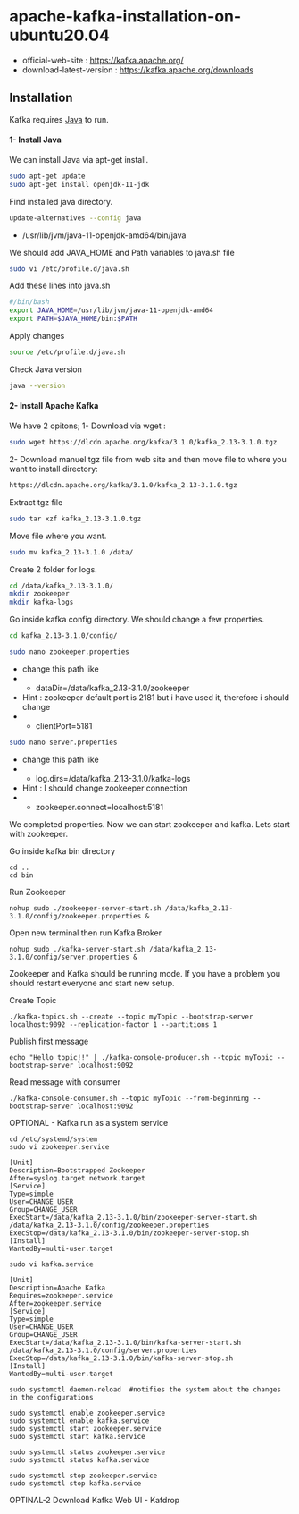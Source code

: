 # apache-kafka-installation-on-ubuntu20.04
* official-web-site : https://kafka.apache.org/
* download-latest-version : https://kafka.apache.org/downloads

## Installation

Kafka requires [Java](https://www.oracle.com/java/) to run.
#### 1-  Install Java
We can install Java via apt-get install.
```sh
sudo apt-get update
sudo apt-get install openjdk-11-jdk
```
Find installed java directory.
```sh
update-alternatives --config java
```
*  /usr/lib/jvm/java-11-openjdk-amd64/bin/java

We should add JAVA_HOME and Path variables to java.sh file
```sh
sudo vi /etc/profile.d/java.sh
```
Add these lines into java.sh
```sh
#/bin/bash
export JAVA_HOME=/usr/lib/jvm/java-11-openjdk-amd64
export PATH=$JAVA_HOME/bin:$PATH
```
Apply changes
```sh
source /etc/profile.d/java.sh
```
Check Java version
```sh
java --version 
```
#### 2-  Install Apache Kafka
We have 2 opitons;
1- Download via wget : 
```sh 
sudo wget https://dlcdn.apache.org/kafka/3.1.0/kafka_2.13-3.1.0.tgz
```
2- Download manuel tgz file from web site and then move file to where you want to install directory: 
```sh 
https://dlcdn.apache.org/kafka/3.1.0/kafka_2.13-3.1.0.tgz
```
Extract tgz file 
```sh 
sudo tar xzf kafka_2.13-3.1.0.tgz 
```
Move file where you want.
```sh 
sudo mv kafka_2.13-3.1.0 /data/
```
Create 2 folder for logs.
```sh 
cd /data/kafka_2.13-3.1.0/
mkdir zookeeper
mkdir kafka-logs
```
Go inside kafka config directory. We should change a few properties.
```sh
cd kafka_2.13-3.1.0/config/
```
```sh
sudo nano zookeeper.properties
```
* change this path like 
* * dataDir=/data/kafka_2.13-3.1.0/zookeeper
* Hint : zookeeper default port is 2181 but i have used it, therefore i should change
* * clientPort=5181
```sh
sudo nano server.properties
```
* change this path like 
* * log.dirs=/data/kafka_2.13-3.1.0/kafka-logs
* Hint : I should change zookeeper connection 
* * zookeeper.connect=localhost:5181

We completed properties. Now we can start zookeeper and kafka. Lets start with zookeeper.

Go inside kafka bin directory
```
cd ..
cd bin
```
Run Zookeeper
```
nohup sudo ./zookeeper-server-start.sh /data/kafka_2.13-3.1.0/config/zookeeper.properties &
```
Open new terminal then run Kafka Broker
```
nohup sudo ./kafka-server-start.sh /data/kafka_2.13-3.1.0/config/server.properties &
```
Zookeeper and Kafka should be running mode. If you have a problem you should restart everyone and start new setup.


Create Topic 
```
./kafka-topics.sh --create --topic myTopic --bootstrap-server localhost:9092 --replication-factor 1 --partitions 1
```
Publish first message 
```
echo "Hello topic!!" | ./kafka-console-producer.sh --topic myTopic --bootstrap-server localhost:9092
```
Read message with consumer
```
./kafka-console-consumer.sh --topic myTopic --from-beginning --bootstrap-server localhost:9092
```
OPTIONAL - Kafka run as a system service
```
cd /etc/systemd/system
sudo vi zookeeper.service
```
```
[Unit]
Description=Bootstrapped Zookeeper
After=syslog.target network.target
[Service]
Type=simple
User=CHANGE_USER
Group=CHANGE_USER
ExecStart=/data/kafka_2.13-3.1.0/bin/zookeeper-server-start.sh /data/kafka_2.13-3.1.0/config/zookeeper.properties
ExecStop=/data/kafka_2.13-3.1.0/bin/zookeeper-server-stop.sh
[Install]
WantedBy=multi-user.target
```
```
sudo vi kafka.service
```
```
[Unit]
Description=Apache Kafka
Requires=zookeeper.service
After=zookeeper.service
[Service]
Type=simple
User=CHANGE_USER
Group=CHANGE_USER
ExecStart=/data/kafka_2.13-3.1.0/bin/kafka-server-start.sh /data/kafka_2.13-3.1.0/config/server.properties
ExecStop=/data/kafka_2.13-3.1.0/bin/kafka-server-stop.sh
[Install]
WantedBy=multi-user.target
```


```
sudo systemctl daemon-reload  #notifies the system about the changes in the configurations

sudo systemctl enable zookeeper.service 
sudo systemctl enable kafka.service
sudo systemctl start zookeeper.service
sudo systemctl start kafka.service

sudo systemctl status zookeeper.service
sudo systemctl status kafka.service

sudo systemctl stop zookeeper.service
sudo systemctl stop kafka.service
```
OPTINAL-2 Download Kafka Web UI - Kafdrop

